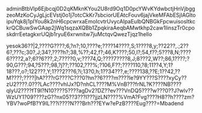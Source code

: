 adminBtbVlp6Ejbcqj0D2qKMknKYou2U8rd9Oq1D0pcYWvKYdwbctjHnVjbggzeoMzKoCyJgLjcEVstj0o1j7otcCkKr7sbciorUEAtcFouv6jajVkeMFAbESjIAGltoipuYqk8j1pIYou8k2nH6cpcwrxaEmoIcvtrUvycAIpaEulbQNBGkFpcwuisosltkckrQCBuwSwGAap2jWq1sqzaXQBb1ZpqkiraAeqbAMwtkhp2caw1IinszTr0cposkdrrEetagkxrUQjb1ryuE6xrwnitw7juMctqvQwezTjqz1hello

yesok36??|2,????G????;6,?n?;10,????e;????14????,S;1????8,y;??22??,.;2??6?,???c;30?,J;34?,????h?;38,%??;42,f?;46,K????;50,l?;54,f??;5???8,N;????6????2,a?;6??6???,2;7????0,v;???74,Q;????7????8,J;8???2,W??;86,1????;?90,G???;94,?5???;98,?j??;??102,???%;?106,F??;????110,?8;11??4,Y;1?18???,o?;122???,Y;1???2???6,?i;13?0,h;1??34???,e;????138,??E;1??42,??M????;????|hA????rG????C???0?hn??6????m????le?9YY???S????xyCy??zU2????.0???LAc????vhIJx?D?nhCL????M%VnB???frNL?K????NB????qlyU2????fT9l?N10????5????agDv2?DZ??ev???VnDQ5????w???0??J?wlv??WzUY1?09????zG??nx05??3???l???jjzLN????%VmA?Fvg????H8??h????zm?YBV?woPfB?Y9IL???i????N???Brh???EYw?ePzB????Eug????=Mbadend
